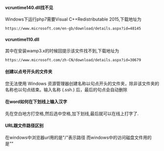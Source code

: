 #### vcruntime140.dll找不见
Windows下运行php7需要Visual C++Redistributable 2015,下载地址为
```
https://www.microsoft.com/en-gb/download/details.aspx?id=48145
```

#### vcruntime110.dll
其中在安装wamp3.x的时候回提示该文件找不到,下载地址为
```
https://www.microsoft.com/zh-CN/download/details.aspx?id=30679
```

#### 创建以点号开头的文件夹
您无法使用 Windows 资源管理器创建名称以句点开头的文件夹，除非该文件夹的名称也以句点结束。输入名称 (.ssh.) 后，最后的句点会自动删除

#### 在word如何在下划线上输入汉字    
先在空白地方打空格,然后选中空格,加下划线,最后就可以在线上打字了.

#### URL跟文件路径区别
在windows中浏览器url用的是"/"表示路径
而windows中的访问磁盘文件用的是"\"
